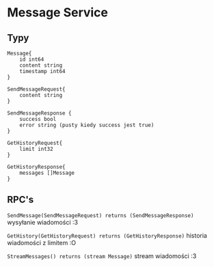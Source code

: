 # Message Service

## Typy

```
Message{
    id int64
    content string
    timestamp int64
}

SendMessageRequest{
    content string
}

SendMessageResponse {
    success bool
    error string (pusty kiedy success jest true)
}

GetHistoryRequest{
    limit int32
}

GetHistoryResponse{
    messages []Message
}
```

## RPC's

`SendMessage(SendMessageRequest) returns (SendMessageResponse)`
wysyłanie wiadomości :3

`GetHistory(GetHistoryRequest) returns (GetHistoryResponse)`
historia wiadomości z limitem :O

`StreamMessages() returns (stream Message)`
stream wiadomości :3

